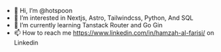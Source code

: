 - 👋 Hi, I’m @hotspoon
- 👀 I’m interested in Nextjs, Astro, Tailwindcss, Python, And SQL
- 🌱 I’m currently learning Tanstack Router and Go Gin
- 📫 How to reach me https://www.linkedin.com/in/hamzah-al-farisi/ on Linkedin
